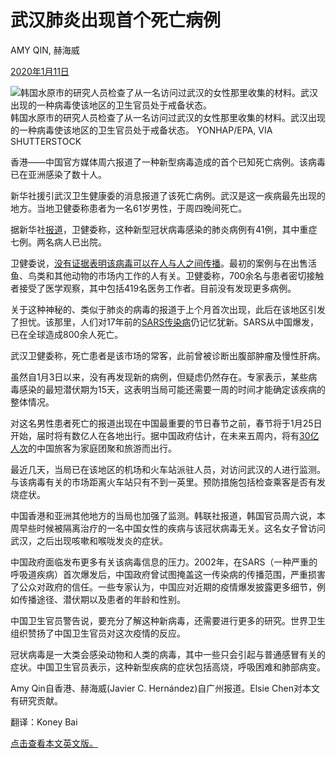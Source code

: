 # 武汉肺炎出现首个死亡病例

AMY QIN, 赫海威

[2020年1月11日](https://cn.nytimes.com/china/20200111/china-virus-wuhan-death/)

![韩国水原市的研究人员检查了从一名访问过武汉的女性那里收集的材料。武汉出现的一种病毒使该地区的卫生官员处于戒备状态。](https://static01.nyt.com/images/2020/01/10/multimedia/10china--virus/merlin_166870215_3d5ab7c2-7c03-4d0d-836c-06150ac43508-master1050.jpg)韩国水原市的研究人员检查了从一名访问过武汉的女性那里收集的材料。武汉出现的一种病毒使该地区的卫生官员处于戒备状态。 YONHAP/EPA, VIA SHUTTERSTOCK

香港——中国官方媒体周六报道了一种新型病毒造成的首个已知死亡病例。该病毒已在亚洲感染了数十人。

新华社援引武汉卫生健康委的消息报道了该死亡病例。武汉是这一疾病最先出现的地方。当地卫健委称患者为一名61岁男性，于周四晚间死亡。

据新华社[报道](http://www.xinhuanet.com/2020-01/11/c_1125448269.htm)，卫健委称，这种新型冠状病毒感染的肺炎病例有41例，其中重症七例。两名病人已出院。

卫健委说，[没有证据表明该病毒可以在人与人之间传播](https://www.nytimes.com/2020/01/08/health/china-pneumonia-outbreak-virus.html)。最初的案例与在出售活鱼、鸟类和其他动物的市场内工作的人有关。卫健委称，700余名与患者密切接触者接受了医学观察，其中包括419名医务工作者。目前没有发现更多病例。

关于这种神秘的、类似于肺炎的病毒的报道于上个月首次出现，此后在该地区引发了担忧。该那里，人们对17年前的[SARS传染病](https://www.nytimes.com/2013/03/15/opinion/global/how-sars-was-contained.html)仍记忆犹新。SARS从中国爆发，已在全球造成800余人死亡。

武汉卫健委称，死亡患者是该市场的常客，此前曾被诊断出腹部肿瘤及慢性肝病。

虽然自1月3日以来，没有再发现新的病例，但疑虑仍然存在。专家表示，某些病毒感染的最短潜伏期为15天，这表明当局可能还需要一周的时间才能确定该疾病的整体情况。

对这名男性患者死亡的报道出现在中国最重要的节日春节之前，春节将于1月25日开始，届时将有数亿人在各地出行。据中国政府估计，在未来五周内，将有[30亿人次](http://www.xinhuanet.com/fortune/2020-01/10/c_1125444131.htm)的中国旅客为家庭团聚和旅游而出行。

最近几天，当局已在该地区的机场和火车站派驻人员，对访问武汉的人进行监测。与该病毒有关的市场距离火车站只有不到一英里。预防措施包括检查乘客是否有发烧症状。

中国香港和亚洲其他地方的当局也加强了监测。韩联社报道，韩国官员周六说，本周早些时候被隔离治疗的一名中国女性的疾病与该冠状病毒无关。这名女子曾访问武汉，之后出现咳嗽和喉咙发炎的症状。

中国政府面临发布更多有关该病毒信息的压力。2002年，在SARS（一种严重的呼吸道疾病）首次爆发后，中国政府曾试图掩盖这一传染病的传播范围，严重损害了公众对政府的信任。一些专家认为，中国应对近期的疫情爆发披露更多细节，例如传播途径、潜伏期以及患者的年龄和性别。

中国卫生官员警告说，要充分了解这种新病毒，还需要进行更多的研究。世界卫生组织赞扬了中国卫生官员对这次疫情的反应。

冠状病毒是一大类会感染动物和人类的病毒，其中一些只会引起与普通感冒有关的症状。中国卫生官员表示，这种新型疾病的症状包括高烧，呼吸困难和肺部病变。

Amy Qin自香港、赫海威(Javier C. Hernández)自广州报道。Elsie Chen对本文有研究贡献。

翻译：Koney Bai

[点击查看本文英文版。](https://www.nytimes.com/2020/01/10/world/asia/china-virus-wuhan-death.html)